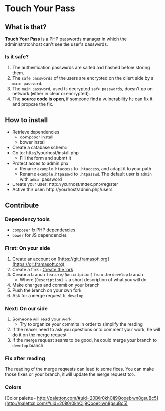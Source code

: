 # Touch Your Pass

## What is that?
**Touch Your Pass** is a PHP passwords manager in which the administrator/host can't see the user's passwords.

### Is it safe?
1. The authentication passwords are salted and hashed before storing them.
2. The `safe passwords` of the users are encrypted on the client side by a `main password`.
3. The `main password`, used to decrypted `safe passwords`, doesn't go on network (either in clear or encrypted).
4. The **source code is open**, if someone find a vulnerability he can fix it and propose the fix.

## How to install
* Retrieve dependencies
	* composer install
	* bower install
* Create a database schema
* Go to: http://yourhost/install.php
    * Fill the form and submit it
* Protect acces to admin.php
    * Rename `example.htaccess` to `.htaccess`, and adapt it to your path
    * Rename `example.htpasswd` to `.htpasswd`. The default user is `admin` with `admin` password
* Create your user: http://yourhost/index.php/register
* Active this user: http://yourhost/admin.php/users

## Contribute

### Dependency tools

* `composer` fo PHP dependencies
* `bower` for JS dependencies

### First: On your side

1. Create an account on [https://git.framasoft.org](https://git.framasoft.org)
1. Create a fork : [Create the fork](https://git.framasoft.org/olivierperez/TouchYourPass/fork/new)
1. Create a branch `feature/[Description]` from the `develop` branch
    * Where `[Description]` is a short description of what you will do
1. Make changes and commit on your branch
1. Push the branch on your own fork
1. Ask for a merge request to `develop`

### Next: On our side

1. Someone will read your work
    * Try to organize your commits in order to simplify the reading
1. If the reader need to ask you questions or to comment your work, he will do it on the merge request
1. If the merge request seams to be good, he could merge your branch to `develop` branch

### Fix after reading

The reading of the merge requests can lead to some fixes.
You can make those fixes on your branch, it will update the merge request too.

### Colors
[Color palette - http://paletton.com/#uid=20B0r0khCij9Qooeblwn8gsuBc5](http://paletton.com/#uid=20B0r0khCij9Qooeblwn8gsuBc5)
